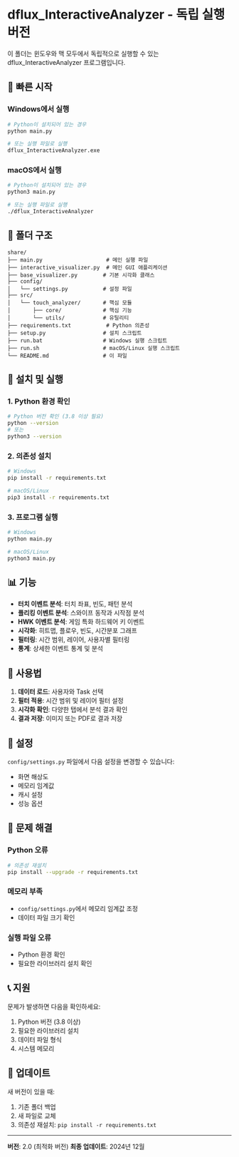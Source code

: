 # dflux_InteractiveAnalyzer - 독립 실행 버전

이 폴더는 윈도우와 맥 모두에서 독립적으로 실행할 수 있는 dflux_InteractiveAnalyzer 프로그램입니다.

## 🚀 빠른 시작

### Windows에서 실행
```bash
# Python이 설치되어 있는 경우
python main.py

# 또는 실행 파일로 실행
dflux_InteractiveAnalyzer.exe
```

### macOS에서 실행
```bash
# Python이 설치되어 있는 경우
python3 main.py

# 또는 실행 파일로 실행
./dflux_InteractiveAnalyzer
```

## 📁 폴더 구조

```
share/
├── main.py                    # 메인 실행 파일
├── interactive_visualizer.py  # 메인 GUI 애플리케이션
├── base_visualizer.py        # 기본 시각화 클래스
├── config/
│   └── settings.py           # 설정 파일
├── src/
│   └── touch_analyzer/       # 핵심 모듈
│       ├── core/             # 핵심 기능
│       └── utils/            # 유틸리티
├── requirements.txt           # Python 의존성
├── setup.py                  # 설치 스크립트
├── run.bat                   # Windows 실행 스크립트
├── run.sh                    # macOS/Linux 실행 스크립트
└── README.md                 # 이 파일
```

## 🔧 설치 및 실행

### 1. Python 환경 확인
```bash
# Python 버전 확인 (3.8 이상 필요)
python --version
# 또는
python3 --version
```

### 2. 의존성 설치
```bash
# Windows
pip install -r requirements.txt

# macOS/Linux
pip3 install -r requirements.txt
```

### 3. 프로그램 실행
```bash
# Windows
python main.py

# macOS/Linux
python3 main.py
```

## 📊 기능

- **터치 이벤트 분석**: 터치 좌표, 빈도, 패턴 분석
- **플리킹 이벤트 분석**: 스와이프 동작과 시작점 분석
- **HWK 이벤트 분석**: 게임 특화 하드웨어 키 이벤트
- **시각화**: 히트맵, 플로우, 빈도, 시간분포 그래프
- **필터링**: 시간 범위, 레이어, 사용자별 필터링
- **통계**: 상세한 이벤트 통계 및 분석

## 🎯 사용법

1. **데이터 로드**: 사용자와 Task 선택
2. **필터 적용**: 시간 범위 및 레이어 필터 설정
3. **시각화 확인**: 다양한 탭에서 분석 결과 확인
4. **결과 저장**: 이미지 또는 PDF로 결과 저장

## 🔧 설정

`config/settings.py` 파일에서 다음 설정을 변경할 수 있습니다:

- 화면 해상도
- 메모리 임계값
- 캐시 설정
- 성능 옵션

## 🐛 문제 해결

### Python 오류
```bash
# 의존성 재설치
pip install --upgrade -r requirements.txt
```

### 메모리 부족
- `config/settings.py`에서 메모리 임계값 조정
- 데이터 파일 크기 확인

### 실행 파일 오류
- Python 환경 확인
- 필요한 라이브러리 설치 확인

## 📞 지원

문제가 발생하면 다음을 확인하세요:
1. Python 버전 (3.8 이상)
2. 필요한 라이브러리 설치
3. 데이터 파일 형식
4. 시스템 메모리

## 🔄 업데이트

새 버전이 있을 때:
1. 기존 폴더 백업
2. 새 파일로 교체
3. 의존성 재설치: `pip install -r requirements.txt`

---

**버전**: 2.0 (최적화 버전)
**최종 업데이트**: 2024년 12월

